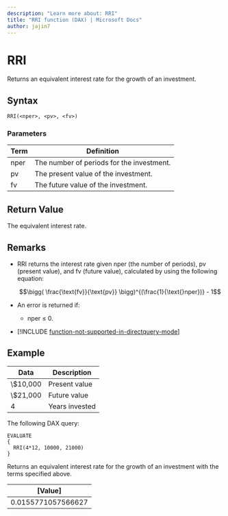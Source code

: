 ```yaml
---
description: "Learn more about: RRI"
title: "RRI function (DAX) | Microsoft Docs"
author: jajin7
---
```


# RRI

Returns an equivalent interest rate for the growth of an investment.

## Syntax

```dax
RRI(<nper>, <pv>, <fv>)
```

### Parameters

|Term|Definition|  
|--------|--------------|  
|nper|The number of periods for the investment.|
|pv|The present value of the investment.|
|fv|The future value of the investment.|

## Return Value

The equivalent interest rate.

## Remarks

- RRI returns the interest rate given $\text{nper}$ (the number of periods), $\text{pv}$ (present value), and $\text{fv}$ (future value), calculated by using the following equation:

  $$\bigg( \frac{\text{fv}}{\text{pv}} \bigg)^{(\frac{1}{\text{}nper})} - 1$$

- An error is returned if:
  - nper ≤ 0.

- [!INCLUDE [function-not-supported-in-directquery-mode](includes/function-not-supported-in-directquery-mode.md)]

## Example

| **Data** | **Description** |
| -------- | --------------- |
| \\$10,000  | Present value   |
| \\$21,000  | Future value    |
| 4        | Years invested  |

The following DAX query:

```dax
EVALUATE
{
  RRI(4*12, 10000, 21000)
}
```

Returns an equivalent interest rate for the growth of an investment with the terms specified above.

| **[Value]**      |
| ------------------ |
| 0.0155771057566627 |
